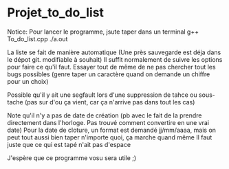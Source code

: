 # Projet_to_do_list
Notice: Pour lancer le programme, jsute taper dans un terminal
g++ To_do_list.cpp 
./a.out

La liste se fait de manière automatique (Une près sauvegarde est déja dans le dépot git. modifiable à souhait)
Il suffit normalement de suivre les options pour faire ce qu'il faut.
Essayer tout de même de ne pas chercher tout les bugs possibles (genre taper un caractère quand on demande un chiffre pour un choix)

Possible qu'il y ait une segfault lors d'une suppression de tahce ou sous-tache (pas sur d'ou ça vient, car ça n'arrive pas dans tout les cas)

Note qu'il n'y a pas de date de création (pb avec le fait de la prendre directement dans l'horloge. Pas trouvé comment convertire en une vrai date)
Pour la date de cloture, un format est demandé jj/mm/aaaa, mais on peut tout aussi bien taper n'importe quoi, ça marche quand même
Il faut juste que ce qui est tapé n'ait pas d'espace

J'espère que ce programme vosu sera utile ;)